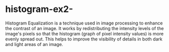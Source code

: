 # histogram-ex2-
Histogram Equalization is a technique used in image processing to enhance the contrast of an image. It works by redistributing the intensity levels of the image's pixels so that the histogram (graph of pixel intensity values) is more evenly spread out. This helps to improve the visibility of details in both dark and light areas of an image.
